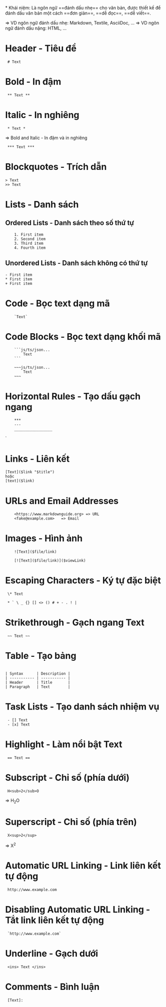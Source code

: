 \* Khái niệm: Là ngôn ngữ ==đánh dấu nhẹ== cho văn bản, được thiết kế để đánh dấu văn bản một cách ==đơn giản==, ==dễ đọc==, ==dễ viết==.

=> VD ngôn ngữ đánh dấu nhẹ: Markdown, Textile, AsciiDoc, ...
=> VD ngôn ngữ đánh dấu nặng: HTML, ...

# Header - Tiêu đề

```
 # Text
```

# Bold - In đậm

```
 ** Text **
```

#  Italic - In nghiêng

```
 * Text *
```

=>  Bold and Italic - In đậm và in nghiêng

```
 *** Text ***
```

# Blockquotes - Trích dẫn

```
> Text
>> Text
```

# Lists - Danh sách

## Ordered Lists - Danh sách theo số thứ tự
```
	1. First item  
	2. Second item  
	3. Third item  
	4. Fourth item
```

##  Unordered Lists - Danh sách không có thứ tự

```
- First item
* First item
+ First item
```


# Code - Bọc text dạng mã

```
	`Text`
```

# Code Blocks - Bọc text dạng khối mã

```
	```js/ts/json...
		Text
	```
	
	~~~js/ts/json...
		Text
	~~~
```


#  Horizontal Rules - Tạo dấu gạch ngang


```
	***
	---
	_________________
```

`
# Links - Liên kết

```
[Text]($link "$title")
hoặc
[text]($link)
```


#  URLs and Email Addresses

```
	<https://www.markdownguide.org> => URL
	<fake@example.com>   => Email
```


# Images - Hình ảnh

```
	![Text]($file/link)
	
	[![Text]($file/link)]($viewLink)
```


#  Escaping Characters - Ký tự đặc biệt

```
 \* Text
 
 * ` \ _ {} [] <> () # + - . ! |
```


# Strikethrough - Gạch ngang Text

```
 ~~ Text ~~
```


# Table - Tạo bảng

```

| Syntax      | Description |
| ----------- | ----------- |
| Header      | Title       |
| Paragraph   | Text        |

```


# Task Lists - Tạo danh sách nhiệm vụ

```
 - [] Text
 - [x] Text
```


# Highlight - Làm nổi bật Text

```
 == Text ==
```


# Subscript - Chỉ số (phía dưới)

```
 H<sub>2</sub>O
```

=> H<sub>2</sub>O


# Superscript - Chỉ số (phía trên)

```
 X<sup>2</sup>
```

=> X<sup>2</sup>


# Automatic URL Linking - Link liên kết tự động

```
 http://www.example.com
```


# Disabling Automatic URL Linking - Tắt link liên kết tự động

```
 `http://www.example.com`
```


# Underline - Gạch dưới

```
 <ins> Text </ins>
```


# Comments - Bình luận

```
 [Text]: 
```


